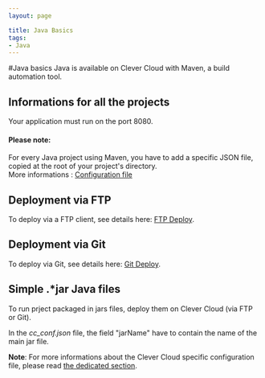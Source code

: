 ```yaml
---
layout: page

title: Java Basics
tags:
- Java
---
```


#Java basics
Java is available on Clever Cloud with Maven, a build automation tool.

## Informations for all the projects

Your application must run on the port 8080.

<div class="alert alert-hot-problems">
	<h4>Please note:</h4>
	<p>For every Java project using Maven, you have to add a specific JSON file, copied at the root of your project's directory. <br/>
		More informations : <a href="/cc-conf">Configuration file</a>
	</p>
</div>

## Deployment via FTP 
To deploy via a FTP client, see details here: <a href="/ftp-deploy">FTP Deploy</a>.  

## Deployment via Git
To deploy via Git, see details here: <a href="/git-deploy">Git Deploy</a>.



## Simple .\*jar Java files

To run prject packaged in jars files, deploy them on Clever Cloud (via FTP or Git).

In the *cc_conf.json* file, the field "jarName" have to contain the name of the main jar file.

**Note**: For more informations about the Clever Cloud specific configuration file, please read [the dedicated section]("/cc-conf").



